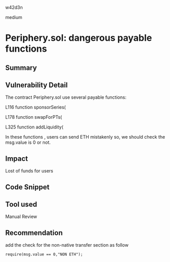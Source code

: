w42d3n

medium

# Periphery.sol: dangerous payable functions

## Summary

## Vulnerability Detail

The contract Periphery.sol use several payable functions:

L116	function sponsorSeries(

L178	function swapForPTs(

L325	function addLiquidity(

In these functions , users can send ETH mistakenly so, we should check the msg.value is 0 or not.


## Impact

Lost of funds for users

## Code Snippet

## Tool used

Manual Review

## Recommendation

add the check for the non-native transfer section as follow

```solidity
require(msg.value == 0,"NON ETH");
```
